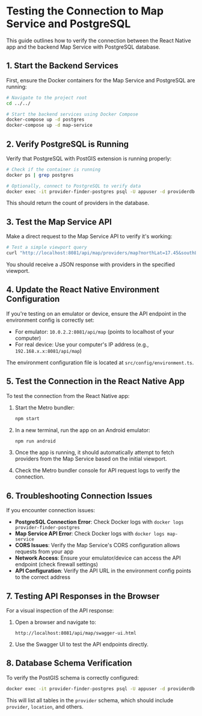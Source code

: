# Testing the Connection to Map Service and PostgreSQL

This guide outlines how to verify the connection between the React Native app and the backend Map Service with PostgreSQL database.

## 1. Start the Backend Services

First, ensure the Docker containers for the Map Service and PostgreSQL are running:

```bash
# Navigate to the project root
cd ../../

# Start the backend services using Docker Compose
docker-compose up -d postgres
docker-compose up -d map-service
```

## 2. Verify PostgreSQL is Running

Verify that PostgreSQL with PostGIS extension is running properly:

```bash
# Check if the container is running
docker ps | grep postgres

# Optionally, connect to PostgreSQL to verify data
docker exec -it provider-finder-postgres psql -U appuser -d providerdb -c "SELECT count(*) FROM provider.provider;"
```

This should return the count of providers in the database.

## 3. Test the Map Service API

Make a direct request to the Map Service API to verify it's working:

```bash
# Test a simple viewport query
curl "http://localhost:8081/api/map/providers/map?northLat=17.45&southLat=17.35&eastLng=78.55&westLng=78.40"
```

You should receive a JSON response with providers in the specified viewport.

## 4. Update the React Native Environment Configuration

If you're testing on an emulator or device, ensure the API endpoint in the environment config is correctly set:

- For emulator: `10.0.2.2:8081/api/map` (points to localhost of your computer)
- For real device: Use your computer's IP address (e.g., `192.168.x.x:8081/api/map`)

The environment configuration file is located at `src/config/environment.ts`.

## 5. Test the Connection in the React Native App

To test the connection from the React Native app:

1. Start the Metro bundler:
   ```bash
   npm start
   ```

2. In a new terminal, run the app on an Android emulator:
   ```bash
   npm run android
   ```

3. Once the app is running, it should automatically attempt to fetch providers from the Map Service based on the initial viewport.

4. Check the Metro bundler console for API request logs to verify the connection.

## 6. Troubleshooting Connection Issues

If you encounter connection issues:

- **PostgreSQL Connection Error**: Check Docker logs with `docker logs provider-finder-postgres`
- **Map Service API Error**: Check Docker logs with `docker logs map-service`
- **CORS Issues**: Verify the Map Service's CORS configuration allows requests from your app
- **Network Access**: Ensure your emulator/device can access the API endpoint (check firewall settings)
- **API Configuration**: Verify the API URL in the environment config points to the correct address

## 7. Testing API Responses in the Browser

For a visual inspection of the API response:

1. Open a browser and navigate to:
   ```
   http://localhost:8081/api/map/swagger-ui.html
   ```

2. Use the Swagger UI to test the API endpoints directly.

## 8. Database Schema Verification

To verify the PostGIS schema is correctly configured:

```bash
docker exec -it provider-finder-postgres psql -U appuser -d providerdb -c "SELECT table_name FROM information_schema.tables WHERE table_schema = 'provider';"
```

This will list all tables in the `provider` schema, which should include `provider`, `location`, and others. 